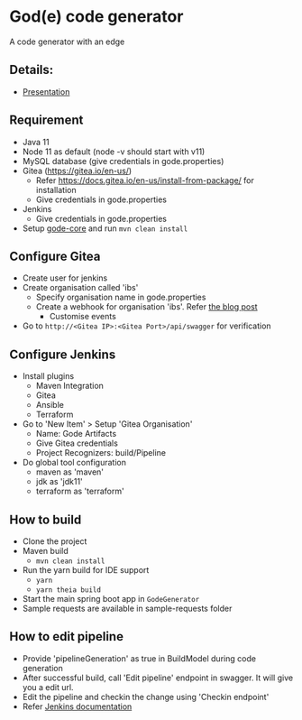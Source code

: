 # God(e) code generator
A code generator with an edge

## Details: 
- [Presentation](https://sway.office.com/ykxqQy71pl4c8QzC?ref=Link)

## Requirement
- Java 11
- Node 11 as default (node -v should start with v11)
- MySQL database (give credentials in gode.properties)
- Gitea (https://gitea.io/en-us/)
    - Refer https://docs.gitea.io/en-us/install-from-package/ for installation
    - Give credentials in gode.properties
- Jenkins
    - Give credentials in gode.properties
- Setup [gode-core](https://github.com/ibs-gode/gode-core) and run `mvn clean install`

## Configure Gitea
- Create user for jenkins
- Create organisation called 'ibs'
    - Specify organisation name in gode.properties
    - Create a webhook for organisation 'ibs'. Refer [the blog post](https://mike42.me/blog/2019-05-how-to-integrate-gitea-and-jenkins)
        - Customise events
- Go to `http://<Gitea IP>:<Gitea Port>/api/swagger` for verification
        
## Configure Jenkins
- Install plugins
    - Maven Integration
    - Gitea
    - Ansible
    - Terraform 
- Go to 'New Item' > Setup 'Gitea Organisation'
    - Name: Gode Artifacts
    - Give Gitea credentials
    - Project Recognizers: build/Pipeline
- Do global tool configuration 
    - maven as 'maven'
    - jdk as 'jdk11'
    - terraform as 'terraform'

## How to build
- Clone the project
- Maven build
    - `mvn clean install`
- Run the yarn build for IDE support
    - `yarn`
    - `yarn theia build`
- Start the main spring boot app in `GodeGenerator` 
- Sample requests are available in sample-requests folder


## How to edit pipeline
- Provide 'pipelineGeneration' as true in BuildModel during code generation
- After successful build, call 'Edit pipeline' endpoint in swagger. It will give you a edit url.
- Edit the pipeline and checkin the change using 'Checkin endpoint'
- Refer [Jenkins documentation](https://www.jenkins.io/doc/book/pipeline/)